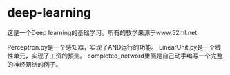 # deep-learning

这是一个Deep learning的基础学习。所有的教学来源于www.52ml.net

Perceptron.py是一个感知器，实现了AND运行的功能。
LinearUnit.py是一个线性单元，实现了工资的预测。
completed_netword里面是自己动手编写一个完整的神经网络的例子。
